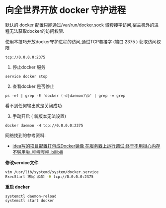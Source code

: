 
# 向全世界开放 docker 守护进程

默认的 docker 配置只能通过/var/run/docker.sock 域套接字访问,宿主机外的进程无法获取docker的访问权限.

使用本技巧开放docker守护进程的访问,通过TCP套接字 (端口 2375 ) 获取访问权限

```
tcp://0.0.0.0:2375
```

1. 停止docker 服务
```shell
service docker stop 
```

2. 查看docker 是否停止
```shell
ps -ef | grep -E 'docker (-d|daemon)\b' | grep -v grep
```
看不到任何输出就是关闭成功

3. 手动开启 ( 新版本无法设置) 
```shell
docker daemon -H tcp://0.0.0.0:2375
```



网络找到的参考资料: 

- [idea写的项目配置打包成Docker镜像 在服务器上运行调试 终于不用担心内存不够用啦_哔哩哔哩_bilibili](https://www.bilibili.com/video/BV19F411z76Q?spm_id_from=333.337.search-card.all.click&vd_source=4ac1a7dfe7281aec187df6a993cdc61f)




 **修改service文件**
```sh
vim /usr/lib/systemd/system/docker.service
ExecStart 末尾 添加 -H tcp://0.0.0.0:2375
```
**重启 docker**
```shell
systemctl daemon-reload
systemctl start docker  
```
